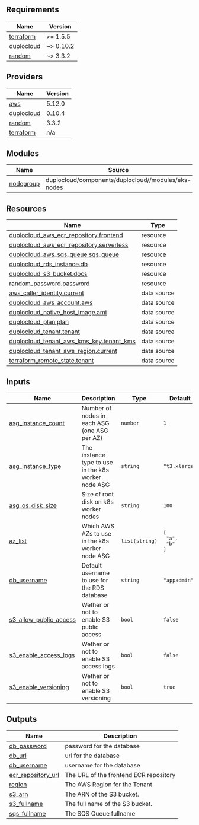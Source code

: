 <!-- BEGIN_TF_DOCS -->
## Requirements

| Name | Version |
|------|---------|
| <a name="requirement_terraform"></a> [terraform](#requirement\_terraform) | >= 1.5.5 |
| <a name="requirement_duplocloud"></a> [duplocloud](#requirement\_duplocloud) | ~> 0.10.2 |
| <a name="requirement_random"></a> [random](#requirement\_random) | ~> 3.3.2 |

## Providers

| Name | Version |
|------|---------|
| <a name="provider_aws"></a> [aws](#provider\_aws) | 5.12.0 |
| <a name="provider_duplocloud"></a> [duplocloud](#provider\_duplocloud) | 0.10.4 |
| <a name="provider_random"></a> [random](#provider\_random) | 3.3.2 |
| <a name="provider_terraform"></a> [terraform](#provider\_terraform) | n/a |

## Modules

| Name | Source | Version |
|------|--------|---------|
| <a name="module_nodegroup"></a> [nodegroup](#module\_nodegroup) | duplocloud/components/duplocloud//modules/eks-nodes | 0.0.5 |

## Resources

| Name | Type |
|------|------|
| [duplocloud_aws_ecr_repository.frontend](https://registry.terraform.io/providers/duplocloud/duplocloud/latest/docs/resources/aws_ecr_repository) | resource |
| [duplocloud_aws_ecr_repository.serverless](https://registry.terraform.io/providers/duplocloud/duplocloud/latest/docs/resources/aws_ecr_repository) | resource |
| [duplocloud_aws_sqs_queue.sqs_queue](https://registry.terraform.io/providers/duplocloud/duplocloud/latest/docs/resources/aws_sqs_queue) | resource |
| [duplocloud_rds_instance.db](https://registry.terraform.io/providers/duplocloud/duplocloud/latest/docs/resources/rds_instance) | resource |
| [duplocloud_s3_bucket.docs](https://registry.terraform.io/providers/duplocloud/duplocloud/latest/docs/resources/s3_bucket) | resource |
| [random_password.password](https://registry.terraform.io/providers/hashicorp/random/latest/docs/resources/password) | resource |
| [aws_caller_identity.current](https://registry.terraform.io/providers/hashicorp/aws/latest/docs/data-sources/caller_identity) | data source |
| [duplocloud_aws_account.aws](https://registry.terraform.io/providers/duplocloud/duplocloud/latest/docs/data-sources/aws_account) | data source |
| [duplocloud_native_host_image.ami](https://registry.terraform.io/providers/duplocloud/duplocloud/latest/docs/data-sources/native_host_image) | data source |
| [duplocloud_plan.plan](https://registry.terraform.io/providers/duplocloud/duplocloud/latest/docs/data-sources/plan) | data source |
| [duplocloud_tenant.tenant](https://registry.terraform.io/providers/duplocloud/duplocloud/latest/docs/data-sources/tenant) | data source |
| [duplocloud_tenant_aws_kms_key.tenant_kms](https://registry.terraform.io/providers/duplocloud/duplocloud/latest/docs/data-sources/tenant_aws_kms_key) | data source |
| [duplocloud_tenant_aws_region.current](https://registry.terraform.io/providers/duplocloud/duplocloud/latest/docs/data-sources/tenant_aws_region) | data source |
| [terraform_remote_state.tenant](https://registry.terraform.io/providers/hashicorp/terraform/latest/docs/data-sources/remote_state) | data source |

## Inputs

| Name | Description | Type | Default | Required |
|------|-------------|------|---------|:--------:|
| <a name="input_asg_instance_count"></a> [asg\_instance\_count](#input\_asg\_instance\_count) | Number of nodes in each ASG (one ASG per AZ) | `number` | `1` | no |
| <a name="input_asg_instance_type"></a> [asg\_instance\_type](#input\_asg\_instance\_type) | The instance type to use in the k8s worker node ASG | `string` | `"t3.xlarge"` | no |
| <a name="input_asg_os_disk_size"></a> [asg\_os\_disk\_size](#input\_asg\_os\_disk\_size) | Size of root disk on k8s worker nodes | `string` | `100` | no |
| <a name="input_az_list"></a> [az\_list](#input\_az\_list) | Which AWS AZs to use in the k8s worker node ASG | `list(string)` | <pre>[<br>  "a",<br>  "b"<br>]</pre> | no |
| <a name="input_db_username"></a> [db\_username](#input\_db\_username) | Default username to use for the RDS database | `string` | `"appadmin"` | no |
| <a name="input_s3_allow_public_access"></a> [s3\_allow\_public\_access](#input\_s3\_allow\_public\_access) | Wether or not to enable S3 public access | `bool` | `false` | no |
| <a name="input_s3_enable_access_logs"></a> [s3\_enable\_access\_logs](#input\_s3\_enable\_access\_logs) | Wether or not to enable S3 access logs | `bool` | `false` | no |
| <a name="input_s3_enable_versioning"></a> [s3\_enable\_versioning](#input\_s3\_enable\_versioning) | Wether or not to enable S3 versioning | `bool` | `true` | no |

## Outputs

| Name | Description |
|------|-------------|
| <a name="output_db_password"></a> [db\_password](#output\_db\_password) | password for the database |
| <a name="output_db_url"></a> [db\_url](#output\_db\_url) | url for the database |
| <a name="output_db_username"></a> [db\_username](#output\_db\_username) | username for the database |
| <a name="output_ecr_repository_url"></a> [ecr\_repository\_url](#output\_ecr\_repository\_url) | The URL of the frontend ECR repository |
| <a name="output_region"></a> [region](#output\_region) | The AWS Region for the Tenant |
| <a name="output_s3_arn"></a> [s3\_arn](#output\_s3\_arn) | The ARN of the S3 bucket. |
| <a name="output_s3_fullname"></a> [s3\_fullname](#output\_s3\_fullname) | The full name of the S3 bucket. |
| <a name="output_sqs_fullname"></a> [sqs\_fullname](#output\_sqs\_fullname) | The SQS Queue fullname |
<!-- END_TF_DOCS -->